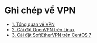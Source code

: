 # Ghi chép về VPN

- [1. Tổng quan về VPN](docs/1.TongquanVPN.md)
- [2. Cài đặt OpenVPN trên Linux](docs/2.OpenVPN-Client-to-Site.md)
- [3. Cài đặt SoftEtherVPN trên CentOS 7](docs/3.softetherVPN.md)
